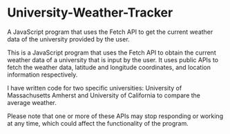 # University-Weather-Tracker
A JavaScript program that uses the Fetch API to get the current weather data of the university provided by the user.

This is a JavaScript program that uses the Fetch API to obtain the current weather data of a university that is input by the user. It uses public APIs to fetch the weather data, latitude and longitude coordinates, and location information respectively.

I have written code for two specific universities: University of Massachusetts Amherst and University of California to compare the average weather.

Please note that one or more of these APIs may stop responding or working at any time, which could affect the functionality of the program.
